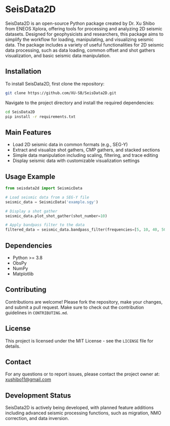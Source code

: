 # SeisData2D

SeisData2D is an open-source Python package created by Dr. Xu Shibo from ENEOS Xplora, offering tools for processing and analyzing 2D seismic datasets. Designed for geophysicists and researchers, this package aims to simplify the workflow for loading, manipulating, and visualizing seismic data. The package includes a variety of useful functionalities for 2D seismic data processing, such as data loading, common offset and shot gathers visualization, and basic seismic data manipulation.

## Installation
To install SeisData2D, first clone the repository:
```bash
git clone https://github.com/XU-SB/SeisData2D.git
```

Navigate to the project directory and install the required dependencies:
```bash
cd SeisData2D
pip install -r requirements.txt
```

## Main Features
- Load 2D seismic data in common formats (e.g., SEG-Y)
- Extract and visualize shot gathers, CMP gathers, and stacked sections
- Simple data manipulation including scaling, filtering, and trace editing
- Display seismic data with customizable visualization settings

## Usage Example
```python
from seisdata2d import SeismicData

# Load seismic data from a SEG-Y file
seismic_data = SeismicData('example.sgy')

# Display a shot gather
seismic_data.plot_shot_gather(shot_number=10)

# Apply bandpass filter to the data
filtered_data = seismic_data.bandpass_filter(frequencies=[5, 10, 40, 50])
```

## Dependencies
- Python >= 3.8
- ObsPy
- NumPy
- Matplotlib

## Contributing
Contributions are welcome! Please fork the repository, make your changes, and submit a pull request. Make sure to check out the contribution guidelines in `CONTRIBUTING.md`.

## License
This project is licensed under the MIT License - see the `LICENSE` file for details.

## Contact
For any questions or to report issues, please contact the project owner at: xushibo11@gmail.com

## Development Status
SeisData2D is actively being developed, with planned feature additions including advanced seismic processing functions, such as migration, NMO correction, and data inversion.

